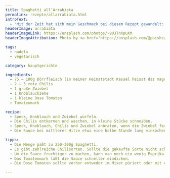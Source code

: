 ```yaml
---
title: Spaghetti all’Arrabiata
permalink: rezepte/allarrabiata.html
introText:
  - 'Mit der Zeit hat sich mein Geschmack bei diesem Rezept gewandelt: Ich nehme keinen Speck mehr und verwende hauptsächlich getrocknete scharfe Chilischoten, die ich dann mit der Schere direkt in den Topf schneide. Wichtig ist m.E. bei diesem Rezept aber vor allem die Kombination aus Schärfe und fruchtigen Paprika.'
headerImage: arrabiata
headerImageLink: https://unsplash.com/photos/-9UJTnXpUXM
headerImageAttribution: Photo by <a href="https://unsplash.com/@paishzaini?utm_source=unsplash&utm_medium=referral&utm_content=creditCopyText">Paish Zaini</a> on <a href="https://unsplash.com/?utm_source=unsplash&utm_medium=referral&utm_content=creditCopyText">Unsplash</a>

tags:
  - nudeln
  - vegetarisch

category: hauptgerichte

ingredients:
  - 75 – 100g Dörrfleisch (in meiner Heimatstadt Kassel heisst das magerer Speck)
  - 2 – 3 rote Chilis
  - 1 große Zwiebel
  - 1 Knoblauchzehe
  - 1 kleine Dose Tomaten
  - Tomatenmark

recipe:
  - Speck, Knoblauch und Zwiebel würfeln.
  - Die Chilis entkernen und waschen, in kleine Stücke schneiden.
  - Speck, Knoblauch, Chilis und Zwiebel anbraten, wenn die Zwiebel fertig angebraten ist, die Dose Tomaten und etwas Tomatenmark hinzufügen. Würzen.
  - Die Sauce bei mittlerer Hitze etwa eine halbe Stunde lang einkochen lassen.

tipps:
  - Die Menge paßt zu 250-300g Spaghetti.
  - Es gibt zahlreiche Chilisorten. Sollte die gekaufte Sorte nicht scharf genug sein, kann man mit Chili-Pulver, Cayenne-Pfeffer oder Tabasco die nötige Schärfe für diese Sauce erzeugen.
  - Um die Sauce fruchtiger zu machen, kann man noch ein wenig Paprika gewürfelt beigeben (höchstens eine halbe Paprika).
  - Das Tomatenmark läßt die Sauce schneller eindicken.
  - Die Dose Tomaten sollte vorher entweder im Mixer püriert oder mit einem Kartoffelstampfer zerdrückt werden. Fertig pürierte Tomaten aus dem Tetra-Pak schmecken mir nicht. Zudem sind sie nicht fruchtig genug.

---
```

